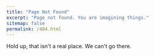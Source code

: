 ```yaml
---
title: "Page Not Found"
excerpt: "Page not found. You are imagining things."
sitemap: false
permalink: /404.html
---
```


Hold up, that isn't a real place. We can't go there.
